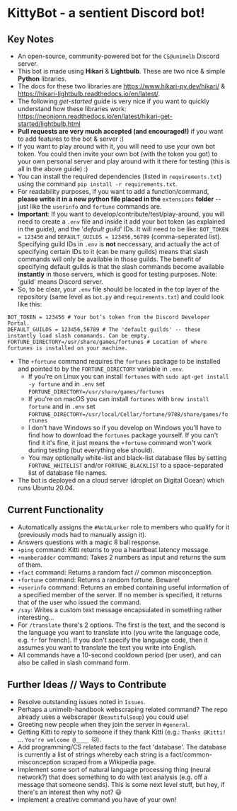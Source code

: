 # KittyBot - a sentient Discord bot!
## Key Notes
- An open-source, community-powered bot for the `CS@unimelb` Discord server.
- This bot is made using **Hikari** & **Lightbulb**. These are two nice & simple **Python** libraries.
- The docs for these two libraries are https://www.hikari-py.dev/hikari/ & https://hikari-lightbulb.readthedocs.io/en/latest/.
- The following *get-started* guide is very nice if you want to quickly understand how these libraries work: https://neonjonn.readthedocs.io/en/latest/hikari-get-started/lightbulb.html
- **Pull requests are very much accepted (and encouraged!)** if you want to add features to the bot & server :)
- If you want to play around with it, you will need to use your own bot token. You could then invite your own bot (with the token you got) to your own personal server and play around with it there for testing (this is all in the above guide) :)
- You can install the required dependencies (listed in `requirements.txt`) using the command `pip install -r requirements.txt`.
- For readability purposes, if you want to add a function/command, **please write it in a new python file placed in the** `extensions` **folder** -- just like the `userinfo` and `fortune` commands are.
- **Important**: If you want to develop/contribute/test/play-around, you will need to create a `.env` file and inside it add your bot token (as explained in the guide), and the '_default guild_' IDs. It will need to be like: `BOT_TOKEN = 123456` and `DEFAULT_GUILDS = 123456,56789` (comma-seperated list). Specifying guild IDs in `.env` is **not** neccessary, and actually the act of specifying certain IDs to it (can be many guilds) means that slash commands will only be available in those guilds. The benefit of specifying default guilds is that the slash commands become available **instantly** in those servers, which is good for testing purposes. Note: 'guild' means Discord server. 
 - So, to be clear, your `.env` file should be located in the top layer of the repository (same level as `bot.py` and `requirements.txt`) and could look like this:
```
BOT_TOKEN = 123456 # Your bot’s token from the Discord Developer Portal.
DEFAULT_GUILDS = 123456,56789 # The 'default guilds' -- these instantly load slash comamands. Can be empty.
FORTUNE_DIRECTORY=/usr/share/games/fortunes # Location of where fortunes is installed on your machine.
```
- The `+fortune` command requires the `fortunes` package to be installed and pointed to by the `FORTUNE_DIRECTORY` variable in `.env`. 
  - If you're on Linux you can install `fortunes` with `sudo apt-get install -y fortune` and in `.env` set `FORTUNE_DIRECTORY=/usr/share/games/fortunes`
  - If you're on macOS you can install `fortunes` with `brew install fortune` and in `.env` set `FORTUNE_DIRECTORY=/usr/local/Cellar/fortune/9708/share/games/fortunes`
  - I don't have Windows so if you develop on Windows you'll have to find how to download the `fortunes` package yourself. If you can't find it it's fine, it just means the `+fortune` command won't work during testing (but everything else should).
  - You may optionally white-list and black-list database files by setting `FORTUNE_WHITELIST` and/or `FORTUNE_BLACKLIST` to a space-separated list of database file names.
- The bot is deployed on a cloud server (droplet on Digital Ocean) which runs Ubuntu 20.04. 

## Current Functionality
- Automatically assigns the `#NotALurker` role to members who qualify for it (previously mods had to manually assign it).
- Answers questions with a magic 8 ball response.
- `+ping` command: Kitti returns to you a heartbeat latency message.
- `+numberadder` command: Takes 2 numbers as input and returns the sum of them.
- `+fact` command: Returns a random fact // common misconception.
- `+fortune` command: Returns a random fortune. Beware!
- `+userinfo` command: Returns an embed containing useful information of a specified member of the server. If no member is specified, it returns that of the user who issued the command.
- `/say`: Writes a custom text message encapsulated in something rather interesting... 
- For `/translate` there's 2 options. The first is the text, and the second is the language you want to translate into (you write the language code, e.g. `fr` for french). If you don't specify the language code, then it assumes you want to translate the text you write into English.
- All commands have a 10-second cooldown period (per user), and can also be called in slash command form.

## Further Ideas // Ways to Contribute
- Resolve outstanding issues noted in `Issues`.
- Perhaps a unimelb-handbook webscraping related command? The repo already uses a webscraper (`BeautifulSoup`) you could use!
- Greeting new people when they join the server in `#general`.
- Getting Kitti to reply to someone if they thank Kitti (e.g.: `Thanks @Kitti!` ... `You're welcome @____ 🐱`).
- Add programming/CS related facts to the fact 'database'. The database is currently a list of strings whereby each string is a fact/common-misconception scraped from a Wikipedia page.
- Implement some sort of natural language processing thing (neural network?) that does something to do with text analysis (e.g. off a message that someone sends). This is some next level stuff, but hey, if there's an interest then why not? 😃
- Implement a creative command you have of your own!
